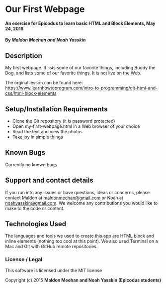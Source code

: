 # Our First Webpage

#### An exercise for Epicodus to learn basic HTML and Block Elements, May 24, 2016

#### By **_Maldon Meehan and Noah Yasskin_**

## Description

My first webpage. It lists some of our favorite things, including Buddy the Dog, and lists some of our favorite things. It is not live on the Web.

The orginal lesson can be found here:
https://www.learnhowtoprogram.com/intro-to-programming/git-html-and-css/html-block-elements

## Setup/Installation Requirements

* Clone the Git repository (it is password protected)
* Open my-first-webpage.html in a Web browser of your choice
* Read the text and view the photos
* Take joy in simple things

## Known Bugs

Currently no known bugs

## Support and contact details

If you run into any issues or have questions, ideas or concerns, please contact Maldon at maldonmeehan@gmail.com or Noah at noahyasskin@gmail.com. We welcome any contributions you would like to make to the code or content.

## Technologies Used

The languages and tools we used to create this app are HTML block and inline elements (nothing too cool at this point). We also used Terminal on a Mac and Git with GitHub remote repositories.

### License / Legal

This software is licensed under the MIT license

Copyright (c) 2015 **Maldon Meehan and Noah Yasskin (Epicodus students)**
